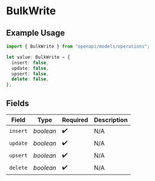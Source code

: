 # BulkWrite

## Example Usage

```typescript
import { BulkWrite } from "openapi/models/operations";

let value: BulkWrite = {
  insert: false,
  update: false,
  upsert: false,
  delete: false,
};
```

## Fields

| Field              | Type               | Required           | Description        |
| ------------------ | ------------------ | ------------------ | ------------------ |
| `insert`           | *boolean*          | :heavy_check_mark: | N/A                |
| `update`           | *boolean*          | :heavy_check_mark: | N/A                |
| `upsert`           | *boolean*          | :heavy_check_mark: | N/A                |
| `delete`           | *boolean*          | :heavy_check_mark: | N/A                |